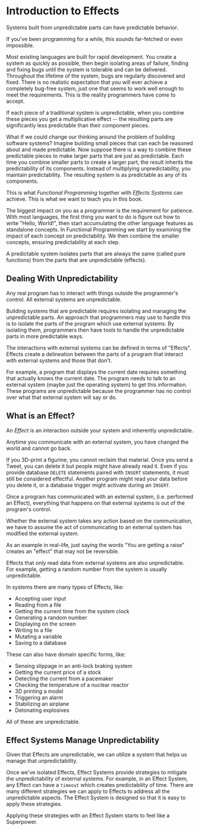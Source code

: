 # Introduction to Effects

Systems built from unpredictable parts can have predictable behavior.

If you've been programming for a while, this sounds far-fetched or even impossible.

Most existing languages are built for rapid development.
You create a system as quickly as possible,
  then begin isolating areas of failure,
  finding and fixing bugs until the system is tolerable and can be delivered.
Throughout the lifetime of the system,
  bugs are regularly discovered and fixed.
There is no realistic expectation that you will ever achieve a completely bug-free system,
  just one that seems to work well enough to meet the requirements.
This is the reality programmers have come to accept.

If each piece of a traditional system is unpredictable, 
  when you combine these pieces you get a multiplicative effect 
  -- the resulting parts are significantly less predictable than their component pieces.

What if we could change our thinking around the problem of building software systems?
Imagine building small pieces that can each be reasoned about and made predictable.
Now suppose there is a way to combine these predictable pieces to make larger parts that are just as predictable.
Each time you combine smaller parts to create a larger part, the result inherits the predictability of its components.
Instead of multiplying unpredictability, you maintain predictability.
The resulting system is as predictable as any of its components.

This is what *Functional Programming* together with *Effects Systems* can achieve.
This is what we want to teach you in this book.

The biggest impact on you as a programmer is the requirement for patience.
With most languages,
  the first thing you want to do is figure out how to write "Hello, World!",
  then start accumulating the other language features as standalone concepts.
In Functional Programming we start by examining the impact of each concept on predictability.
We then combine the smaller concepts, ensuring predictability at each step.

A predictable system isolates parts that are always the same 
  (called pure functions) 
  from the parts that are unpredictable 
  (effects).

## Dealing With Unpredictability

Any real program has to interact with things outside the programmer's control.
All external systems are unpredictable.

Building systems that are predictable requires isolating and managing the unpredictable parts.
An approach that programmers may use to handle this is to isolate the parts of the program which use external systems.
By isolating them,
  programmers then have tools to handle the unpredictable parts in more predictable ways.

The interactions with external systems can be defined in terms of "Effects".
Effects create a delineation between the parts of a program that interact with external systems and those that don't.

For example, a program that displays the current date requires something that actually knows the current date.
The program needs to talk to an external system 
  (maybe just the operating system)
  to get this information.
These programs are unpredictable because the programmer has no control over what that external system will say or do.

## What is an Effect?

An *Effect* is an interaction outside your system and inherently unpredictable.

Anytime you communicate with an external system,
  you have changed the world and cannot go back.

If you 3D-print a figurine, you cannot reclaim that material.
Once you send a Tweet, you can delete it but people might have already read it.
Even if you provide database `DELETE` statements paired with `INSERT` statements, it must still be considered effectful.
Another program might read your data before you delete it,
or a database trigger might activate during an `INSERT`.

Once a program has communicated with an external system, 
  (i.e. performed an Effect),
  everything that happens on that external systems is out of the program's control.

Whether the external system takes any action based on the communication, we have to assume the act of communicating to an external system has modified the external system.

As an example in real-life, just saying the words "You are getting a raise" creates an "effect" that may not be reversible.

Effects that only read data from external systems are also unpredictable.
For example, getting a random number from the system is usually unpredictable.

In systems there are many types of Effects, like:
- Accepting user input
- Reading from a file
- Getting the current time from the system clock
- Generating a random number
- Displaying on the screen
- Writing to a file
- Mutating a variable
- Saving to a database

These can also have domain specific forms, like:
- Sensing slippage in an anti-lock braking system
- Getting the current price of a stock
- Detecting the current from a pacemaker
- Checking the temperature of a nuclear reactor
- 3D printing a model
- Triggering an alarm
- Stabilizing an airplane
- Detonating explosives

All of these are unpredictable.

## Effect Systems Manage Unpredictability

Given that Effects are unpredictable, we can utilize a system that helps us manage that unpredictability.

Once we've isolated Effects, Effect Systems provide strategies to mitigate the unpredictability of external systems.
For example, in an Effect System, any Effect can have a `timeout` which creates predictability of time.
There are many different strategies we can apply to Effects to address all the unpredictable aspects.
The Effect System is designed so that it is easy to apply these strategies.

Applying these strategies with an Effect System starts to feel like a Superpower.
